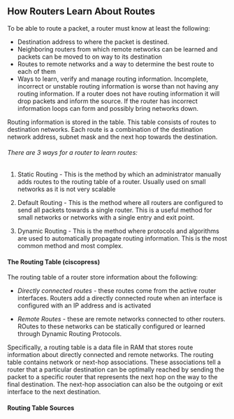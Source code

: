 ## How Routers Learn About Routes 

To be able to route a packet, a router must know at least the following:

* Destination address to where the packet is destined.
* Neighboring routers from which remote networks can be learned and packets can be moved to on way to its destination 
* Routes to remote networks and a way to determine the best route to each of them 
* Ways to learn, verify and manage routing information. Incomplete, incorrect or unstable routing information is worse than not having any routing information. If a router does not have routing information it will drop packets and inform the source. If the router has incorrect information loops can form and possibly bring networks down.

Routing information is stored in the table. This table consists of routes to destination networks. Each route is a combination of the destination network address, subnet mask and the next hop towards the destination. 

###### There are 3 ways for a router to learn routes:

1. Static Routing - This is the method by which an administrator manually adds routes to the routing table of a router. Usually used on small networks as it is not very scalable

2. Default Routing - This is the method where all routers are configured to send all packets towards a single router. This is a useful method for small networks or networks with a single entry and exit point. 

3. Dynamic Routing - This is the method where protocols and algorithms are used to automatically propagate routing information. This is the most common method and most complex. 

#### The Routing Table (ciscopress)

The routing table of a router store information about the following:
- *Directly connected routes* - these routes come from the active router interfaces. Routers add a directly connected route when an interface is configured with an IP address and is activated

- *Remote Routes* - these are remote networks connected to other routers. ROutes to these networks can be statically configured or learned through Dynamic Routing Protocols.

Specifically, a routing table is a data file in RAM that stores route information about directly connected and remote networks. The routing table contains network or next-hop associations. These associations tell a router that a particular destination can be optimally reached by sending the packet to a specific router that represents the next hop on the way to the final destination. The next-hop association can also be the outgoing or exit interface to the next destination.

#### Routing Table Sources
